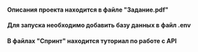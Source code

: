 #### Описания проекта находится в файле "Задание.pdf"
#### Для запуска необходимо добавить базу данных в файл .env
#### В файлах "Спринт" находится туториал по работе с API
